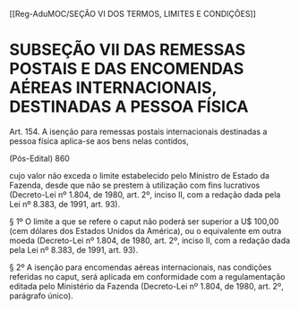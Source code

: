 [[Reg-AduMOC/SEÇÃO VI DOS TERMOS, LIMITES E CONDIÇÕES]]

# SUBSEÇÃO VII DAS REMESSAS POSTAIS E DAS ENCOMENDAS AÉREAS INTERNACIONAIS, DESTINADAS A PESSOA FÍSICA

Art. 154. A isenção para remessas postais internacionais
destinadas a pessoa física aplica-se aos bens nelas contidos,

(Pós-Edital)    860

cujo valor não exceda o limite estabelecido pelo Ministro de
Estado da Fazenda, desde que não se prestem à utilização
com fins lucrativos (Decreto-Lei nº 1.804, de 1980, art. 2º,
inciso II, com a redação dada pela Lei nº 8.383, de 1991, art.
93).

§ 1º O limite a que se refere o caput não poderá ser superior
a U$ 100,00 (cem dólares dos Estados Unidos da América),
ou o equivalente em outra moeda (Decreto-Lei nº 1.804, de
1980, art. 2º, inciso II, com a redação dada pela Lei nº 8.383,
de 1991, art. 93).

§ 2º A isenção para encomendas aéreas internacionais, nas
condições referidas no caput, será aplicada em
conformidade com a regulamentação editada pelo
Ministério da Fazenda (Decreto-Lei nº 1.804, de 1980, art. 2º,
parágrafo único).